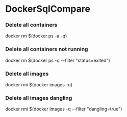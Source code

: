 # DockerSqlCompare

### Delete all containers
docker rm $(docker ps -a -q)
### Delete all containers not running
docker rm $(docker ps -q --filter "status=exited")

### Delete all images 
docker rmi $(docker images -q)
### Delete all images dangling
docker rmi $(docker images -q --filter "dangling=true")



